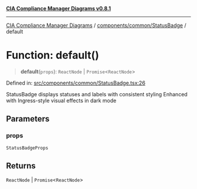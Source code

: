 [**CIA Compliance Manager Diagrams v0.8.1**](../../../../README.md)

***

[CIA Compliance Manager Diagrams](../../../../modules.md) / [components/common/StatusBadge](../README.md) / default

# Function: default()

> **default**(`props`): `ReactNode` \| `Promise`\<`ReactNode`\>

Defined in: [src/components/common/StatusBadge.tsx:26](https://github.com/Hack23/cia-compliance-manager/blob/4236f4375d9cfb0505c191818eeb5443ec527132/src/components/common/StatusBadge.tsx#L26)

StatusBadge displays statuses and labels with consistent styling
Enhanced with Ingress-style visual effects in dark mode

## Parameters

### props

`StatusBadgeProps`

## Returns

`ReactNode` \| `Promise`\<`ReactNode`\>

